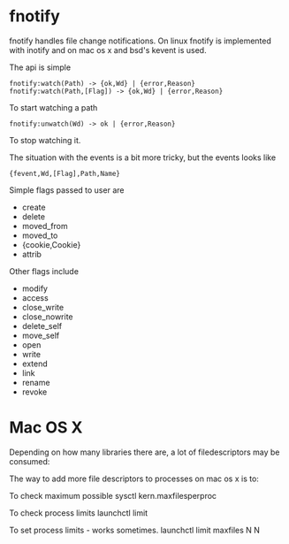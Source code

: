 fnotify
=======

fnotify handles file change notifications.
On linux fnotify is implemented with inotify and
on mac os x and bsd's kevent is used.

The api is simple

    fnotify:watch(Path) -> {ok,Wd} | {error,Reason}
    fnotify:watch(Path,[Flag]) -> {ok,Wd} | {error,Reason}

To start watching a path

    fnotify:unwatch(Wd) -> ok | {error,Reason}

To stop watching it.

The situation with the events is a bit more tricky, but the events looks like

    {fevent,Wd,[Flag],Path,Name}

Simple flags passed to user are

-    create
-    delete
-    moved_from
-    moved_to
-    {cookie,Cookie}
-    attrib

Other flags include

-   modify
-   access
-   close_write
-   close_nowrite
-   delete_self
-   move_self
-   open
-   write
-   extend
-   link
-   rename
-   revoke

Mac OS X
========

Depending on how many libraries there are, a lot of 
filedescriptors may be consumed:

The way to add more file descriptors to processes on mac os x is to:

To check maximum possible
    sysctl kern.maxfilesperproc

To check process limits
    launchctl limit

To set process limits - works sometimes.
    launchctl limit maxfiles N N
